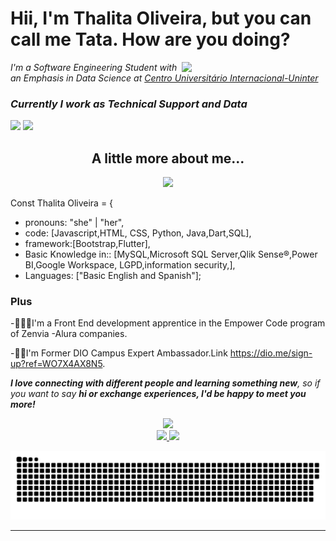 <h1>Hii, I'm Thalita Oliveira, but you can call me Tata. How are you doing? </h1>
<img align='right' src="https://pa1.narvii.com/6805/323265590e4804266d923e2976377612c69c8546_hq.gif" width="230">


<p><em>I'm a Software Engineering Student with an Emphasis in Data Science at <a href="https://portal.uninter.com/">Centro Universitário Internacional-Uninter</a>
</br><h3> Currently I work as Technical Support and Data  <a href= width="40"></h3> 
</em></p>

[<img src="https://img.shields.io/badge/linkedin-%230077B5.svg?&style=for-the-badge&logo=linkedin&logoColor=white" />](https://www.linkedin.com/in/thalitaosb/) 
[<img src = "https://img.shields.io/badge/instagram-%23E4405F.svg?&style=for-the-badge&logo=instagram&logoColor=white">](https://www.instagram.com/thalitaosb/) 

<div align="center">

 <h2> A little more about me...  </h2>

<img src="http://pa1.narvii.com/6649/f69910e1f425b02525ea192f388b5d464011ce11_00.gif" width="150">

</div>

Const Thalita Oliveira = {
  - pronouns: "she" | "her",
  - code: [Javascript,HTML, CSS, Python, Java,Dart,SQL],
  - framework:[Bootstrap,Flutter], 
  - Basic Knowledge in:: [MySQL,Microsoft SQL Server,Qlik Sense®,Power BI,Google Workspace, LGPD,information security,],
  - Languages: ["Basic English and Spanish"];
  
  <h3> Plus </h3>
  
-👩🏼‍🎓I'm a Front End development apprentice in the Empower Code program of Zenvia -Alura companies.

-👏🏼I'm Former DIO Campus Expert Ambassador.Link https://dio.me/sign-up?ref=WO7X4AX8N5.  

<em><b>I love connecting with different people and learning something new</b>,
so if you want to say <b>hi or exchange experiences, 
I'd be happy to meet you more!</b></em>

<div align="center"><img src="http://pa1.narvii.com/6789/37a4c3da57e778836d7c5f60e69c48f5eeffee89_00.gif" width="100"> 
</div>


<div align="center">
<a href="https://github.com/Thalitasoliveira">
  <img height="180em" src="https://github-readme-stats.vercel.app/api?username=Thalitasoliveira&show_icons=true&theme=dracula&include_all_commits=true&count_private=true"/>
  <img height="180em" src="https://github-readme-stats.vercel.app/api/top-langs/?username=Thalitasoliveira&layout=compact&langs_count=7&theme=dracula"/>
</div>


![Snake animation](https://github.com/Thalitasoliveira/Thalitasoliveira/blob/output/github-contribution-grid-snake.svg)
 
</div>
 


---
